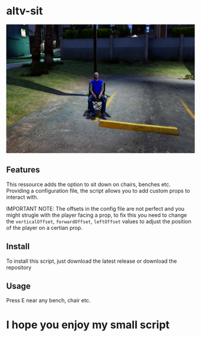 # altv-sit

![](preview.png)

## Features

This ressource adds the option to sit down on chairs, benches etc.
Providing a configuration file, the script allows you to add custom props to interact with.

IMPORTANT NOTE: The offsets in the config file are not perfect and you might strugle with the player facing a prop, to fix this you need to change the `verticalOffset`, `forwardOffset`, `leftOffset` values to adjust the position of the player on a certian prop.

## Install

To install this script, just download the latest release or download the repository

## Usage

Press E near any bench, chair etc.

# I hope you enjoy my small script
